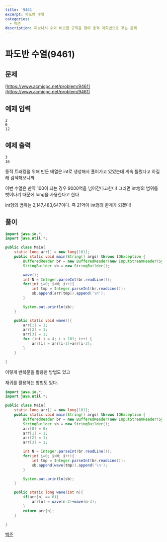 ```yaml
---
title: '9461'
excerpt: 파도반 수열
categories:
  - 백준
description: 피보나치 수와 비슷한 규칙을 찾아 동적 계획법으로 푸는 문제
---
```


# 파도반 수열\(9461\)

## 문제

[https://www.acmicpc.net/problem/9461](https://www.acmicpc.net/problem/9461)

## 예제 입력

```text
2
6
12
```

## 예제 출력

```text
3
16
```

동적 트래킹을 위해 만든 배열은 int로 생성해서 풀어가고 있었는데 계속 틀렸다고 하길래 검색해보니까

이번 수열은 만약 100이 되는 경우 9000억을 넘어간다고한다! 그러면 int형의 범위를 벗어나기 때문에 long을 사용한다고 한다

int형의 범위는 2,147,483,647이다. 즉 21억이 int형의 한계가 되겠다!

## 풀이

```java
import java.io.*;
import java.util.*;

public class Main{
    static long arr[] = new long[101];
    public static void main(String[] args) throws IOException {
        BufferedReader br = new BufferedReader(new InputStreamReader(System.in));
        StringBuilder sb = new StringBuilder();

        wave();
        int N = Integer.parseInt(br.readLine());
        for(int i=0; i<N; i++){
            int tmp = Integer.parseInt(br.readLine());
            sb.append(arr[tmp]).append('\n');
        }

        System.out.println(sb);
    }

    public static void wave(){
        arr[1] = 1;
        arr[2] = 1;
        arr[3] = 1;
        for (int i = 4; i < 101; i++) {
            arr[i] = arr[i-2]+arr[i-3];
        }
    }

}
```

이렇게 반복문을 활용한 방법도 있고

재귀를 활용하는 방법도 있다.

```java
import java.io.*;
import java.util.*;

public class Main{
    static long arr[] = new long[101];
    public static void main(String[] args) throws IOException {
        BufferedReader br = new BufferedReader(new InputStreamReader(System.in));
        StringBuilder sb = new StringBuilder();
        arr[0] = 0;
        arr[1] = 1;
        arr[2] = 1;
        arr[3] = 1;

        int N = Integer.parseInt(br.readLine());
        for(int i=0; i<N; i++){
            int tmp = Integer.parseInt(br.readLine());
            sb.append(wave(tmp)).append('\n');
        }

        System.out.println(sb);
    }

    public static long wave(int n){
        if(arr[n] == 0){
            arr[n] = wave(n-2)+wave(n-3);
        }
        return arr[n];
    }

}
```

[백준](https://www.acmicpc.net/problem/9461)

